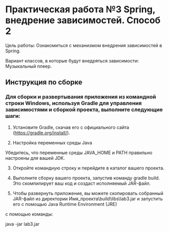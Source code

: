 #    Практическая работа №3 Spring, внедрение зависимостей. Способ 2

Цель работы: Ознакомиться с механизмом внедрения зависимостей в Spring.

Вариант классов, в которые будут внедряться зависимости:
Музыкальный плеер.

## Инструкция по сборке

### Для сборки и развертывания приложения из командной строки Windows, используя Gradle для управления зависимостями и сборкой проекта, выполните следующие шаги:

1. Установите Gradle, скачав его с официального сайта (https://gradle.org/install/).

2. Настройка переменных среды Java

Убедитесь, что переменные среды JAVA_HOME и PATH правильно настроены для вашей JDK. 

3. Откройте командную строку и перейдите в каталог вашего проекта.

4. Выполните сборку вашего проекта, запустив команду gradle build. Это скомпилирует ваш код и создаст исполняемый JAR-файл.

5. Чтобы развернуть приложение, вы можете скопировать собранный JAR-файл из директории Имя_проекта\build\libs\lab3.jar и запустить его с помощью Java Runtime Environment (JRE)

 с помощью команды:
 
 java -jar lab3.jar
